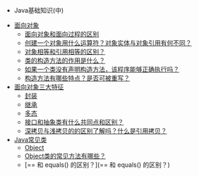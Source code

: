 * Java基础知识(中)
  
- [面向对象](#面向对象)
  - [面向对象和面向过程的区别](#面向对象和面向过程的区别)
  - [创建一个对象用什么运算符？对象实体与对象引用有何不同？](#创建一个对象用什么运算符？对象实体与对象引用有何不同？)
  - [对象相等和引用相等的区别？](#对象相等和引用相等的区别？)
  - [类的构造方法的作用是什么？](#类的构造方法的作用是什么？)
  - [如果一个类没有声明构造方法，该程序能够正确执行吗？](#如果一个类没有声明构造方法该程序能够正确执行吗？)
  - [构造方法有哪些特点？是否可被重写？](#构造方法有哪些特点？是否可被重写？)
- [面向对象三大特征](#面向对象三大特征)
  - [封装](#封装)
  - [继承](#继承)
  - [多态](#多态)
  - [接口和抽象类有什么共同点和区别？](#接口和抽象类有什么共同点和区别？)
  - [深拷贝与浅拷贝的的区别了解吗？什么是引用拷贝？](#深拷贝与浅拷贝的的区别了解吗？什么是引用拷贝？)
- [Java常见类](#java常见类)
  - [Object](#object)
  - [Object类的常见方法有哪些？](Object类的常见方法有哪些？)
  - [== 和 equals() 的区别？](== 和 equals() 的区别？)
  